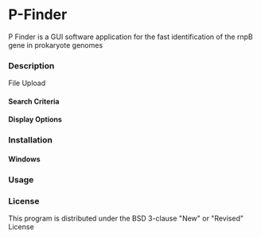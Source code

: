 # P-Finder
P Finder is a GUI software application for the fast identification of the rnpB gene in prokaryote genomes


### Description
  File Upload
  ####    Search Criteria
  ####    Display Options
  
### Installation
  #### Windows 

### Usage

### License
This program is distributed under the BSD 3-clause "New" or "Revised" License



